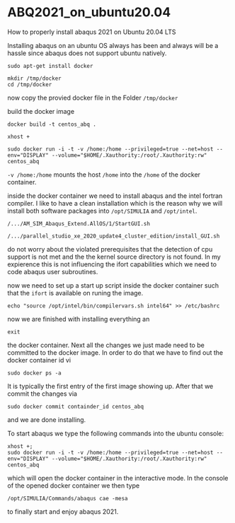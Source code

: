 # ABQ2021_on_ubuntu20.04
How to properly install abaqus 2021 on Ubuntu 20.04 LTS

Installing abaqus on an ubuntu OS always has been and always will be a hassle since abaqus does not support ubuntu natively. 

```
sudo apt-get install docker
```

```
mkdir /tmp/docker
cd /tmp/docker
```

now copy the provied docker file in the Folder ```/tmp/docker``` 

build the docker image
```
docker build -t centos_abq .
```

```
xhost +
```

```
sudo docker run -i -t -v /home:/home --privileged=true --net=host --env="DISPLAY" --volume="$HOME/.Xauthority:/root/.Xauthority:rw" centos_abq
```

```-v /home:/home``` mounts the host ```/home``` into the ```/home``` of the docker container.

inside the docker container we need to install abaqus and the intel fortran compiler. I like to have a clean installation which is the reason why we will install both software packages into  ```/opt/SIMULIA``` and ```/opt/intel```.

```
/.../AM_SIM_Abaqus_Extend.AllOS/1/StartGUI.sh
```


```
/.../parallel_studio_xe_2020_update4_cluster_edition/install_GUI.sh
```
do not worry about the violated prerequisites that the detection of cpu support is not met and the the kernel source directory is not found. In my expierence this is not influencing the ifort capabilities which we need to code abaqus user subroutines.


now we need to set up a start up script inside the docker container such that the ```ifort``` is available on runing the image.
```
echo "source /opt/intel/bin/compilervars.sh intel64" >> /etc/bashrc
```

now we are finished with installing everything an 
```
exit
```
the docker container. 
Next all the changes we just made need to be committed to the docker image. In order to do that we have to find out the docker container id vi 
```
sudo docker ps -a
```
It is typically the first entry of the first image showing up. After that we commit the changes via 
```
sudo docker commit containder_id centos_abq
```
and we are done installing.

To start abaqus we type the following commands into the ubuntu console:
```
xhost +;
sudo docker run -i -t -v /home:/home --privileged=true --net=host --env="DISPLAY" --volume="$HOME/.Xauthority:/root/.Xauthority:rw" centos_abq
```
which will open the docker container in the interactive mode. In the console of the opened docker container we then type
```
/opt/SIMULIA/Commands/abaqus cae -mesa
```
to finally start and enjoy abaqus 2021.







